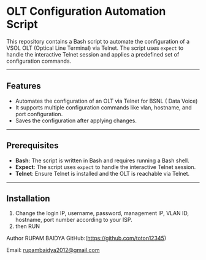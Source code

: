 # OLT Configuration Automation Script

This repository contains a Bash script to automate the configuration of a VSOL OLT (Optical Line Terminal) via Telnet. The script uses `expect` to handle the interactive Telnet session and applies a predefined set of configuration commands.

---

## **Features**
- Automates the configuration of an OLT via Telnet for BSNL ( Data Voice)
- It supports multiple configuration commands like vlan, hostname, and port configuration.
- Saves the configuration after applying changes.

---

## **Prerequisites**
- **Bash**: The script is written in Bash and requires running a Bash shell.
- **Expect**: The script uses `expect` to handle the interactive Telnet session.
- **Telnet**: Ensure Telnet is installed and the OLT is reachable via Telnet.

---

## **Installation**
1. Change the login IP, username, password, management IP, VLAN ID, hostname, port number according to your ISP.
2. then RUN

Author
RUPAM BAIDYA
GitHub:(https://github.com/toton12345)

Email: rupambaidya2012@gmail.com
